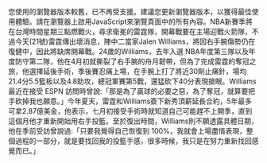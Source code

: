 您使用的瀏覽器版本較舊，已不再受支援。建議您更新瀏覽器版本，以獲得最佳使用體驗。請在瀏覽器上啟用JavaScript來瀏覽頁面中的所有內容。NBA新賽季將在台灣時間星期三點燃戰火，尋求衛冕的雷霆隊，開幕戰要在主場迎戰火箭隊，不過今天(21號)雷霆傳出壞消息，陣中二當家Jalen Williams，將因右手腕傷勢仍在復健中，因此將缺席開幕戰。24歲的Williams，去年入選 NBA年度第三隊以及年度防守第二隊，他在4月初就撕裂了右手腕的舟月韌帶，但為了完成雷霆的奪冠之旅，他選擇延後手術，季後賽忍痛上場，在手腕上打了將近30劑止痛針，場均21.4分5.5籃板以及4.8助攻，總冠軍賽第5戰，還猛砍下40分表現搶眼。Williams最近在接受 ESPN 訪問時曾說:「那是為了贏球的必要之惡，為了奪冠，就算要把手砍掉我也願意。」今年夏天，雷霆和Williams簽下新秀頂薪延長合約，5年最多可拿2.87億美金，他表示，七月初接受手術時就知道自己可能趕不上開季，直到這個月他才重新開始用右手投籃。至於復出時間，Williams則不願透露具體日期，他在季前受訪曾說過:「只要我覺得自己恢復到 100%，我就會上場盡情表現，整個過程的一部分，就是要找回我的投籃手感，很多時候，我只是在努力重新找回感覺而已。」